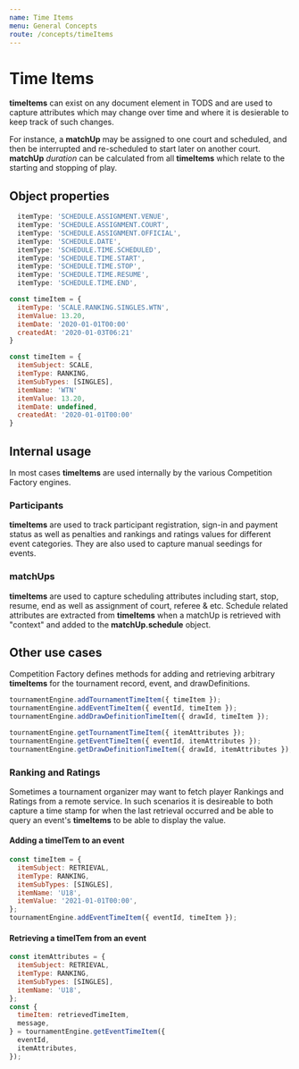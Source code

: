 ```yaml
---
name: Time Items
menu: General Concepts
route: /concepts/timeItems
---
```


# Time Items

**timeItems** can exist on any document element in TODS and are used to capture attributes which may change over time and where it is desierable to keep track of such changes.

For instance, a **matchUp** may be assigned to one court and scheduled, and then be interrupted and re-scheduled to start later on another court. **matchUp** _duration_ can be calculated from all **timeItems** which relate to the starting and stopping of play.

## Object properties

```js
  itemType: 'SCHEDULE.ASSIGNMENT.VENUE',
  itemType: 'SCHEDULE.ASSIGNMENT.COURT',
  itemType: 'SCHEDULE.ASSIGNMENT.OFFICIAL',
  itemType: 'SCHEDULE.DATE',
  itemType: 'SCHEDULE.TIME.SCHEDULED',
  itemType: 'SCHEDULE.TIME.START',
  itemType: 'SCHEDULE.TIME.STOP',
  itemType: 'SCHEDULE.TIME.RESUME',
  itemType: 'SCHEDULE.TIME.END',
```

```js
const timeItem = {
  itemType: 'SCALE.RANKING.SINGLES.WTN',
  itemValue: 13.20,
  itemDate: '2020-01-01T00:00'
  createdAt: '2020-01-03T06:21'
}
```

```js
const timeItem = {
  itemSubject: SCALE,
  itemType: RANKING,
  itemSubTypes: [SINGLES],
  itemName: 'WTN'
  itemValue: 13.20,
  itemDate: undefined,
  createdAt: '2020-01-01T00:00'
}
```

## Internal usage

In most cases **timeItems** are used internally by the various Competition Factory engines.

### Participants

**timeItems** are used to track participant registration, sign-in and payment status as well as penalties and rankings and ratings values for different event categories. They are also used to capture manual seedings for events.

### matchUps

**timeItems** are used to capture scheduling attributes including start, stop, resume, end as well as assignment of court, referee & etc. Schedule related attributes are extracted from **timeItems** when a matchUp is retrieved with "context" and added to the **matchUp.schedule** object.

## Other use cases

Competition Factory defines methods for adding and retrieving arbitrary **timeItems** for the tournament record, event, and drawDefinitions.

```js
tournamentEngine.addTournamentTimeItem({ timeItem });
tournamentEngine.addEventTimeItem({ eventId, timeItem });
tournamentEngine.addDrawDefinitionTimeItem({ drawId, timeItem });

tournamentEngine.getTournamentTimeItem({ itemAttributes });
tournamentEngine.getEventTimeItem({ eventId, itemAttributes });
tournamentEngine.getDrawDefinitionTimeItem({ drawId, itemAttributes });
```

### Ranking and Ratings

Sometimes a tournament organizer may want to fetch player Rankings and Ratings from a remote service. In such scenarios it is desireable to both capture a time stamp for when the last retrieval occurred and be able to query an event's **timeItems** to be able to display the value.

#### Adding a timeITem to an event

```js
const timeItem = {
  itemSubject: RETRIEVAL,
  itemType: RANKING,
  itemSubTypes: [SINGLES],
  itemName: 'U18',
  itemValue: '2021-01-01T00:00',
};
tournamentEngine.addEventTimeItem({ eventId, timeItem });
```

#### Retrieving a timeITem from an event

```js
const itemAttributes = {
  itemSubject: RETRIEVAL,
  itemType: RANKING,
  itemSubTypes: [SINGLES],
  itemName: 'U18',
};
const {
  timeItem: retrievedTimeItem,
  message,
} = tournamentEngine.getEventTimeItem({
  eventId,
  itemAttributes,
});
```
